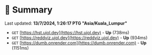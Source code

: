 # 📖 Summary
Last updated: **13/7/2024, 1:26:17 PTG "Asia/Kuala_Lumpur"**

- `GET` [https://hst.ujol.dev](https://hst.ujol.dev) - **Up** (738ms)
- `GET` [https://reddviz.ujol.dev](https://reddviz.ujol.dev) - **Up** (934ms)
- `GET` [https://dumb.onrender.com](https://dumb.onrender.com) - **Up** (1151ms)
